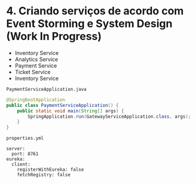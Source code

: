 # 4. Criando serviços de acordo com Event Storming e System Design (Work In Progress)


- Inventory Service
- Analytics Service
- Payment Service
- Ticket Service
- Inventory Service


`PaymentServiceApplication.java`
````java
@SpringBootApplication
public class PaymentServiceApplication() {
    public static void main(String[] args) {
        SpringApplication.run(GatewayServiceApplication.class, args);
    }
}
````
`properties.yml`

```properties
server:
  port: 8761
eureka:
  client:
    registerWithEureka: false
    fetchRegistry: false

```